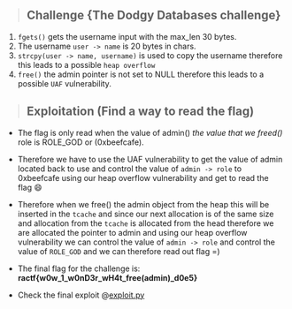 > ## Challenge {The Dodgy Databases challenge}

1. `fgets()` gets the username input with the max_len 30 bytes.
2. The username `user -> name` is 20 bytes in chars.
3. `strcpy(user -> name, username)` is used to copy the username therefore
this leads to a possible `heap overflow`
4. `free()` the admin pointer is not set to NULL therefore this leads to 
a possible `UAF` vulnerability.

> ## Exploitation (Find a way to read the flag)

- The flag is only read when the value of admin() _the value that we freed()_
role is ROLE_GOD or (0xbeefcafe).
- Therefore we have to use the UAF vulnerability to get the value of admin located
back to use and control the value of `admin -> role` to 0xbeefcafe using our 
heap overflow vulnerability and get to read the flag :smile:
- Therefore when we free() the admin object from the heap this will be inserted in 
the `tcache` and since our next allocation is of the same size and allocation from 
the `tcache` is allocated from the head therefore we are allocated the pointer to admin
and using our heap overflow vulnerability we can control the value of `admin -> role` and 
control the value of `ROLE_GOD` and we can therefore read out flag =)

- The final flag for the challenge is: 
	**ractf{w0w_1_w0nD3r_wH4t_free(admin)_d0e5}**
- Check the final exploit @[exploit.py](exploit.py) 
